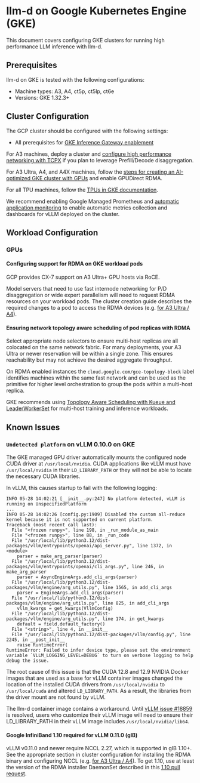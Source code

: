 # llm-d on Google Kubernetes Engine (GKE)

This document covers configuring GKE clusters for running high performance LLM inference with llm-d.

## Prerequisites

llm-d on GKE is tested with the following configurations:

  * Machine types: A3, A4, ct5p, ct5lp, ct6e
  * Versions: GKE 1.32.3+

## Cluster Configuration

The GCP cluster should be configured with the following settings:

* All prerequisites for [GKE Inference Gateway enablement](https://cloud.google.com/kubernetes-engine/docs/how-to/deploy-gke-inference-gateway#prepare-environment)

For A3 machines, deploy a cluster and [configure high performance networking with TCPX](https://cloud.google.com/kubernetes-engine/docs/how-to/gpu-bandwidth-gpudirect-tcpx) if you plan to leverage Prefill/Decode disaggregation.

For A3 Ultra, A4, and A4X machines, follow the [steps for creating an AI-optimized GKE cluster with GPUs](https://cloud.google.com/ai-hypercomputer/docs/create/gke-ai-hypercompute) and enable GPUDirect RDMA.

For all TPU machines, follow the [TPUs in GKE documentation](https://cloud.google.com/kubernetes-engine/docs/how-to/tpus).

We recommend enabling Google Managed Prometheus and [automatic application monitoring](https://cloud.google.com/kubernetes-engine/docs/how-to/configure-automatic-application-monitoring) to enable automatic metrics collection and dashboards for vLLM deployed on the cluster.

## Workload Configuration

### GPUs

#### Configuring support for RDMA on GKE workload pods

GCP provides CX-7 support on A3 Ultra+ GPU hosts via RoCE.

Model servers that need to use fast internode networking for P/D disaggregation or wide expert parallelism will need to request RDMA resources on your workload pods. The cluster creation guide describes the required changes to a pod to access the RDMA devices (e.g. [for A3 Ultra / A4](https://cloud.google.com/ai-hypercomputer/docs/create/gke-ai-hypercompute-custom#configure-pod-manifests-rdma)).

#### Ensuring network topology aware scheduling of pod replicas with RDMA

Select appropriate node selectors to ensure multi-host replicas are all colocated on the same network fabric. For many deployments, your A3 Ultra or newer reservation will be within a single zone. This ensures reachability but may not achieve the desired aggregate throughput.

On RDMA enabled instances the `cloud.google.com/gce-topology-block` label identifies machines within the same fast network and can be used as the primitive for higher level orchestration to group the pods within a multi-host replica.

GKE recommends using [Topology Aware Scheduling with Kueue and LeaderWorkerSet](https://cloud.google.com/ai-hypercomputer/docs/workloads/schedule-gke-workloads-tas) for multi-host training and inference workloads.

## Known Issues

### `Undetected platform` on vLLM 0.10.0 on GKE

The GKE managed GPU driver automatically mounts the configured node CUDA driver at `/usr/local/nvidia`. CUDA applications like vLLM must have `/usr/local/nvidia` in their `LD_LIBRARY_PATH` or they will not be able to locate the necessary CUDA libraries.

In vLLM, this causes startup to fail with the following logging:

```
INFO 05-28 14:02:21 [__init__.py:247] No platform detected, vLLM is running on UnspecifiedPlatform
...
INFO 05-28 14:02:26 [config.py:1909] Disabled the custom all-reduce kernel because it is not supported on current platform.
Traceback (most recent call last):
  File "<frozen runpy>", line 198, in _run_module_as_main
  File "<frozen runpy>", line 88, in _run_code
  File "/usr/local/lib/python3.12/dist-packages/vllm/entrypoints/openai/api_server.py", line 1372, in <module>
    parser = make_arg_parser(parser)
  File "/usr/local/lib/python3.12/dist-packages/vllm/entrypoints/openai/cli_args.py", line 246, in make_arg_parser
    parser = AsyncEngineArgs.add_cli_args(parser)
  File "/usr/local/lib/python3.12/dist-packages/vllm/engine/arg_utils.py", line 1565, in add_cli_args
    parser = EngineArgs.add_cli_args(parser)
  File "/usr/local/lib/python3.12/dist-packages/vllm/engine/arg_utils.py", line 825, in add_cli_args
    vllm_kwargs = get_kwargs(VllmConfig)
  File "/usr/local/lib/python3.12/dist-packages/vllm/engine/arg_utils.py", line 174, in get_kwargs
    default = field.default_factory()
  File "<string>", line 4, in __init__
  File "/usr/local/lib/python3.12/dist-packages/vllm/config.py", line 2245, in __post_init__
    raise RuntimeError(
RuntimeError: Failed to infer device type, please set the environment variable `VLLM_LOGGING_LEVEL=DEBUG` to turn on verbose logging to help debug the issue.
```

The root cause of this issue is that the CUDA 12.8 and 12.9 NVIDIA Docker images that are used as a base for vLLM container images changed the location of the installed CUDA drivers from `/usr/local/nvidia` to `/usr/local/cuda` and altered `LD_LIBRARY_PATH`. As a result, the libraries from the driver mount are not found by vLLM.

The llm-d container image contains a workaround. Until [vLLM issue #18859](https://github.com/vllm-project/vllm/issues/18859) is resolved, users who customize their vLLM image will need to ensure their LD_LIBRARY_PATH in their vLLM image includes `/usr/local/nvidia/lib64`.

#### Google InfiniBand 1.10 required for vLLM 0.11.0 (gIB)

vLLM v0.11.0 and newer require NCCL 2.27, which is supported in gIB 1.10+. See the appropriate section in cluster configuration for installing the RDMA binary and configuring NCCL (e.g. [for A3 Ultra / A4](https://cloud.google.com/ai-hypercomputer/docs/create/gke-ai-hypercompute-custom#install-rdma-configure-nccl)).  To get 1.10, use at least the version of the RDMA installer DaemonSet described in this [1.10 pull request](https://github.com/GoogleCloudPlatform/container-engine-accelerators/pull/511).
